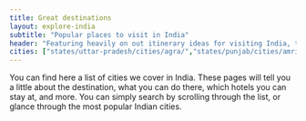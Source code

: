 ```yaml
---
title: Great destinations
layout: explore-india
subtitle: "Popular places to visit in India"
header: "Featuring heavily on out itinerary ideas for visiting India, these places are destintionas that we know prove consistently popular with our travellers. How you choose to include them in your trip can be tailored into a route that best suits your preferences."
cities: ["states/uttar-pradesh/cities/agra/","states/punjab/cities/amritsar/","http://localhost:1313/states/andaman-and-nicobar/","http://localhost:1313/states/assam/","Kolkata (Calcutta","Chennai","Kochi (Cochin)","Darjeeling","Delhi","Goa","states/rajasthan/cities/jaipur/r","Mumbai (Bombay)","Ranthambore National Park","Shimla","The Backwaters","Varanasi"]
---
```


You can find here a list of cities we cover in India. These pages will tell you a little about the destination, what you can do there, which hotels you can stay at, and more. You can simply search by scrolling through the list, or glance through the most popular Indian cities.


